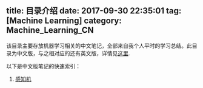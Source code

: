 title: 目录介绍
date: 2017-09-30 22:35:01
tag: [Machine Learning]
category: Machine_Learning_CN
---

该目录主要存放机器学习相关的中文笔记，全部来自我个人平时的学习总结。此目录为中文版，与之相对应的还有英文版，详情见[这里](http://liuzhiwei.me/categories/Machine-Learning-EN).

以下是中文版笔记的快速索引：

1. [感知机](http://liuzhiwei.me/perceptron_cn)
